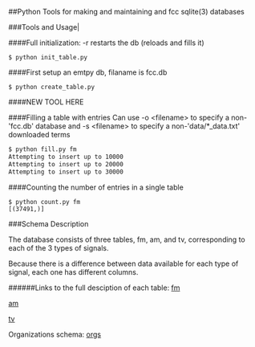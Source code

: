##Python Tools for making and maintaining and fcc sqlite(3) databases

###Tools and Usage|

####Full initialization:
-r restarts the db (reloads and fills it)
```
$ python init_table.py
```

####First setup an emtpy db, filaname is fcc.db
```
$ python create_table.py
```

####NEW TOOL HERE

####Filling a table with entries
Can use -o \<filename> to specify a non-'fcc.db' database and
-s \<filename> to specify a non-'data/*_data.txt' downloaded terms
```bash
$ python fill.py fm
Attempting to insert up to 10000
Attempting to insert up to 20000
Attempting to insert up to 30000
```

####Counting the number of entries in a single table
```
$ python count.py fm
[(37491,)]
```

###Schema Description

The database consists of three tables, fm, am, and tv, corresponding to each of the 
3 types of signals.

Because there is a difference between data available for each type of signal, each 
one has different columns.

######Links to the full desciption of each table:
[fm](schemas/fm_schema.md)

[am](schemas/am_schema.md)

[tv](schemas/tv_schema.md)

Organizations schema:
[orgs](schemas/org_schema.md)













